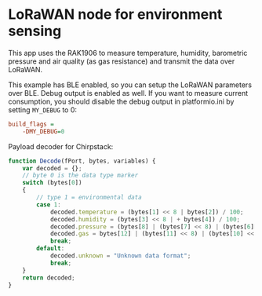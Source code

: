 # LoRaWAN node for environment sensing

This app uses the RAK1906 to measure temperature, humidity, barometric pressure and air quality (as gas resistance) and transmit the data over LoRaWAN.

This example has BLE enabled, so you can setup the LoRaWAN parameters over BLE. 
Debug output is enabled as well. If you want to measure current consumption, you should disable the debug output in platformio.ini by setting `MY_DEBUG` to 0:
```ini
build_flags = 
	-DMY_DEBUG=0
```

Payload decoder for Chirpstack:    
```js
function Decode(fPort, bytes, variables) {
	var decoded = {};
	// byte 0 is the data type marker
	switch (bytes[0])
	{
		// type 1 = environmental data
		case 1:
			decoded.temperature = (bytes[1] << 8 | bytes[2]) / 100;
			decoded.humidity = (bytes[3] << 8 | + bytes[4]) / 100;
			decoded.pressure = (bytes[8] | (bytes[7] << 8) | (bytes[6] << 16) | (bytes[5] << 24)) / 100;
			decoded.gas = bytes[12] | (bytes[11] << 8) | (bytes[10] << 16) | (bytes[9] << 24);
			break;
		default:
			decoded.unknown = "Unknown data format";
			break;
	}
	return decoded;
}
```